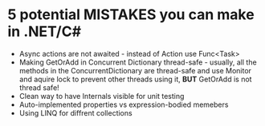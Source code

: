 # 5 potential MISTAKES you can make in .NET/C#

- Async actions are not awaited - instead of Action use Func&lt;Task&gt;
- Making GetOrAdd in Concurrent Dictionary thread-safe - usually, all the methods in the ConcurrentDictionary are thread-safe and use Monitor and aquire lock to prevent other threads using it, <strong>BUT</strong> GetOrAdd is not thread safe!
- Clean way to have Internals visible for unit testing
- Auto-implemented properties vs expression-bodied memebers
- Using LINQ for diffrent collections
